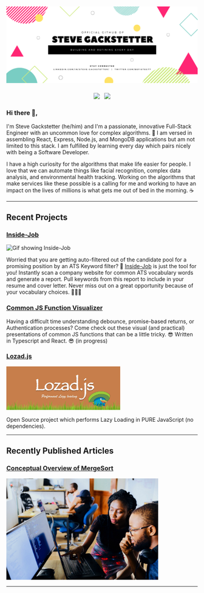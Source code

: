 # [![Steve Gackstetter header](https://raw.githubusercontent.com/stevehackreactor/stevehackreactor/main/icon/Header.png)](https://www.linkedin.com/in/steve-gackstetter/)

<p align='center'>
<a href="https://twitter.com/Befisteg77"><img height="30" src="https://github.com/WaylonWalker/WaylonWalker/blob/main/icon/twitter.png?raw=true"></a>&nbsp;&nbsp;
<a href="https://www.linkedin.com/in/steve-gackstetter/"><img height="30" src="https://github.com/WaylonWalker/WaylonWalker/blob/main/icon/linkedin.png?raw=true"></a>
</p>

### Hi there 👋,

I'm Steve Gackstetter (he/him) and I'm a passionate, innovative Full-Stack Engineer with an uncommon love for complex algorithms. 🚀 I am versed in assembling React, Express, Node.js, and MongoDB applications but am not limited to this stack. I am fulfilled by learning every day which pairs nicely with being a Software Developer.

I have a high curiosity for the algorithms that make life easier for people. I love that we can automate things like facial recognition, complex data analysis, and environmental health tracking. Working on the algorithms that make services like these possible is a calling for me and working to have an impact on the lives of millions is what gets me out of bed in the morning. ☕

---

## Recent Projects

### [Inside-Job](https://github.com/stevehackreactor/Inside-Job)

![Gif showing Inside-Job](https://thumbs.gfycat.com/SphericalHoarseGangesdolphin-size_restricted.gif)

Worried that you are getting auto-filtered out of the candidate pool for a promising position by an ATS Keyword filter? 🤖 [Inside-Job](https://github.com/stevehackreactor/Inside-Job) is just the tool for you! Instantly scan a company website for common ATS vocabulary words and generate a report. Pull keywords from this report to include in your resume and cover letter. Never miss out on a great opportunity because of your vocabulary choices. 🎉🎉🎉

### [Common JS Function Visualizer](https://github.com/stevehackreactor/function-visualizer)

Having a difficult time understanding debounce, promise-based returns, or Authentication processes? Come check out these visual (and practical) presentations of common JS functions that can be a little tricky. 😎 Written in Typescript and React. 😎 (in progress)

### [Lozad.js](https://github.com/ApoorvSaxena/lozad.js/)
<a href='https://github.com/ApoorvSaxena/lozad.js/'>
  <img src="https://raw.githubusercontent.com/stevehackreactor/stevehackreactor/main/icon/lozad-banner.jpeg" width="300px">
</a>

Open Source project which performs Lazy Loading in PURE JavaScript (no dependencies).

---

## Recently Published Articles

### [Conceptual Overview of MergeSort](https://steve-gackstetter.medium.com/conceptual-overview-of-merge-sort-3800fb19fab)

<a href='https://steve-gackstetter.medium.com/conceptual-overview-of-merge-sort-3800fb19fab'>
  <img src="https://raw.githubusercontent.com/stevehackreactor/stevehackreactor/main/icon/medium-prev.jpeg" width="400px">
</a>

---

<!--
**stevehackreactor/stevehackreactor** is a ✨ _special_ ✨ repository because its `README.md` (this file) appears on your GitHub profile.

Here are some ideas to get you started:

- 🔭 I’m currently working on ...
- 🌱 I’m currently learning ...
- 👯 I’m looking to collaborate on ...
- 🤔 I’m looking for help with ...
- 💬 Ask me about ...
- 📫 How to reach me: ...
- 😄 Pronouns: ...
- ⚡ Fun fact: ...

https://gfycat.com/joyfulbriskandeancondor
-->
